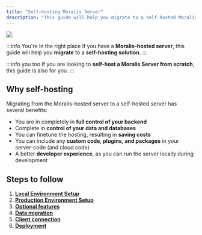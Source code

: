```yaml
---
title: "Self-hosting Moralis Server"
description: "This guide will help you migrate to a self-hosted Moralis Server."
---
```


![](../../.gitbook/assets/53a7368-self-hosted-moralis-server-webpage-banner.webp)

:::info You're in the right place
If you have a **Moralis-hosted server**, this guide will help you **migrate** to a **self-hosting solution**.
:::

:::info you too
If you are looking to **self-host a Moralis Server from scratch**, this guide is also for you.
:::

## Why self-hosting

Migrating from the Moralis-hosted server to a self-hosted server has several benefits:

- You are in completely in **full control of your backend**
- Complete in **control of your data and databases**
- You can finetune the hosting, resulting in **saving costs**
- You can include any **custom code, plugins, and packages** in your server-code (and cloud code)
- A better **developer experience**, as you can run the server locally during development

## Steps to follow

1. [**Local Environment Setup**](local-environment-setup)
2. [**Production Environment Setup**](production-environment-setup)
3. [**Optional features**](optional-features)
4. [**Data migration**](data-migration)
5. [**Client connection**](client-connection)
6. [**Deployment**](deployment)